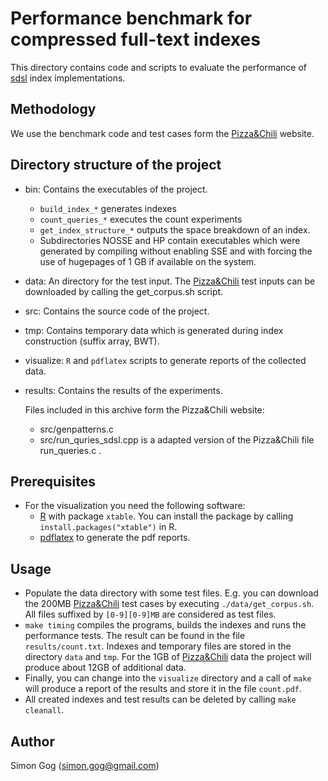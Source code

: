# Performance benchmark for compressed full-text indexes

This directory contains code and scripts to evaluate
the performance of [sdsl][sdsl] index implementations.


## Methodology

We use the benchmark code and test cases form the
[Pizza&Chili](http://pizzachili.di.unipi.it) website.

## Directory structure of the project

  * bin: Contains the executables of the project.
    * `build_index_*` generates indexes
    * `count_queries_*` executes the count experiments 
    * `get_index_structure_*` outputs the space breakdown
	  of an index.
    * Subdirectories NOSSE and HP contain executables
	  which were generated by compiling without enabling
	  SSE and with forcing the use of hugepages of
	  1 GB if available on the system.
  * data: An directory for the test input. The [Pizza&Chili][pz]
          test inputs can be downloaded by calling the
          get_corpus.sh script.
  * src:  Contains the source code of the project.
  * tmp:  Contains temporary data which is generated during
          index construction (suffix array, BWT).
  * visualize: `R` and `pdflatex` scripts to generate
               reports of the collected data.
  * results: Contains the results of the experiments.

	Files included in this archive form the Pizza&Chili website:
	  * src/genpatterns.c
      * src/run_quries_sdsl.cpp is a adapted version of the
	    Pizza&Chili file run_queries.c .

## Prerequisites
  * For the visualization you need the following software:
    - [R][RPJ] with package `xtable`. You can install the
      package by calling `install.packages("xtable")` in R.
    - [pdflatex][LT] to generate the pdf reports.

		
## Usage

 * Populate the data directory with some test files. E.g. you
   can download the 200MB [Pizza&Chili][pz] test cases by 
   executing `./data/get_corpus.sh`. All files suffixed by 
   `[0-9][0-9]MB` are considered as test files.
 * `make timing`  compiles the programs, builds the indexes and
   runs the performance tests. The result can be found
   in the file `results/count.txt`. 
   Indexes and temporary files are stored in the
   directory `data` and `tmp`. For the 1GB of
   [Pizza&Chili][pz] data the project will produce about
   12GB of additional data.
 * Finally, you can change into the `visualize` directory and
   a call of `make` will produce a report of the results and store
   it in the file `count.pdf`.
 * All created indexes and test results can be deleted
   by calling `make cleanall`.

## Author

Simon Gog (simon.gog@gmail.com)

[sdsl]: https://github.com/simongog/sdsl "sdsl"
[pz]: http://pizzachili.di.unipi.it "Pizza&Chili"
[RPJ]: http://www.r-project.org/ "R"
[LT]: http://www.tug.org/applications/pdftex/ "pdflatex"
